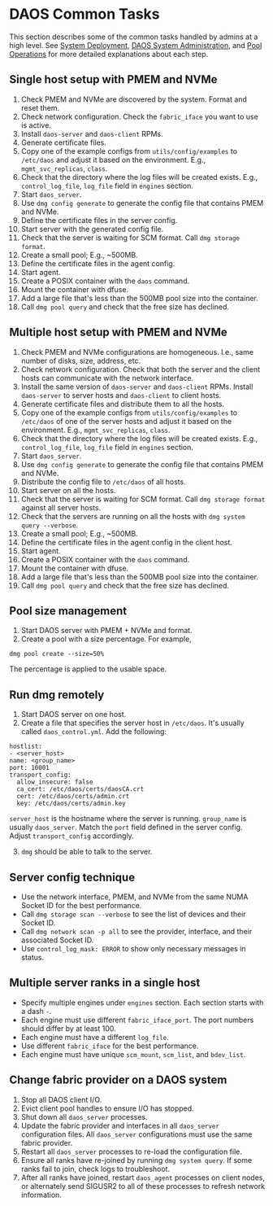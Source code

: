 # DAOS Common Tasks

This section describes some of the common tasks handled by admins at a high level. See [System Deployment](./deployment.md#system-deployment), [DAOS System Administration](./administration.md#daos-system-administration), and [Pool Operations](./pool_operations.md#pool-operations) for more detailed explanations about each step.

## Single host setup with PMEM and NVMe

1. Check PMEM and NVMe are discovered by the system. Format and reset them.
2. Check network configuration. Check the `fabric_iface` you want to use is active.
3. Install `daos-server` and `daos-client` RPMs.
4. Generate certificate files.
5. Copy one of the example configs from `utils/config/examples` to
`/etc/daos` and adjust it based on the environment. E.g., `mgmt_svc_replicas`,
`class`.
6. Check that the directory where the log files will be created exists. E.g.,
`control_log_file`, `log_file` field in `engines` section.
7. Start `daos_server`.
8. Use `dmg config generate` to generate the config file that contains PMEM and
NVMe.
9. Define the certificate files in the server config.
10. Start server with the generated config file.
11. Check that the server is waiting for SCM format. Call `dmg storage format`.
12. Create a small pool; E.g., ~500MB.
13. Define the certificate files in the agent config.
14. Start agent.
15. Create a POSIX container with the `daos` command.
16. Mount the container with dfuse.
17. Add a large file that's less than the 500MB pool size into the container.
18. Call `dmg pool query` and check that the free size has declined.

## Multiple host setup with PMEM and NVMe

1. Check PMEM and NVMe configurations are homogeneous. I.e., same number of
disks, size, address, etc.
2. Check network configuration. Check that both the server and the client hosts
can communicate with the network interface.
3. Install the same version of `daos-server` and `daos-client` RPMs. Install `daos-server`
to server hosts and `daos-client` to client hosts.
4. Generate certificate files and distribute them to all the hosts.
5. Copy one of the example configs from `utils/config/examples` to
`/etc/daos` of one of the server hosts and adjust it based on the environment.
E.g., `mgmt_svc_replicas`, `class`.
6. Check that the directory where the log files will be created exists. E.g.,
`control_log_file`, `log_file` field in `engines` section.
7. Start `daos_server`.
8. Use `dmg config generate` to generate the config file that contains PMEM and
NVMe.
9. Distribute the config file to `/etc/daos` of all hosts.
10. Start server on all the hosts.
11. Check that the server is waiting for SCM format. Call `dmg storage format` against all
server hosts.
12. Check that the servers are running on all the hosts with `dmg system query
--verbose`.
13. Create a small pool; E.g., ~500MB.
14. Define the certificate files in the agent config in the client host.
15. Start agent.
16. Create a POSIX container with the `daos` command.
17. Mount the container with dfuse.
18. Add a large file that's less than the 500MB pool size into the container.
19. Call `dmg pool query` and check that the free size has declined.

## Pool size management

1. Start DAOS server with PMEM + NVMe and format.
2. Create a pool with a size percentage. For example,
```
dmg pool create --size=50%
```
The percentage is applied to the usable space.

## Run dmg remotely

1. Start DAOS server on one host.
2. Create a file that specifies the server host in `/etc/daos`. It's usually
called `daos_control.yml`. Add the following:
```
hostlist:
- <server_host>
name: <group_name>
port: 10001
transport_config:
  allow_insecure: false
  ca_cert: /etc/daos/certs/daosCA.crt
  cert: /etc/daos/certs/admin.crt
  key: /etc/daos/certs/admin.key
```
`server_host` is the hostname where the server is running. `group_name` is
usually `daos_server`. Match the `port` field defined in the server config.
Adjust `transport_config` accordingly.

3. `dmg` should be able to talk to the server.

## Server config technique

- Use the network interface, PMEM, and NVMe from the same NUMA Socket ID for
the best performance.
- Call `dmg storage scan --verbose` to see the list of devices and their Socket
ID.
- Call `dmg network scan -p all` to see the provider, interface, and their
associated Socket ID.
- Use `control_log_mask: ERROR` to show only necessary messages in status.

## Multiple server ranks in a single host

- Specify multiple engines under `engines` section. Each section starts with a
dash `-`.
- Each engine must use different `fabric_iface_port`. The port numbers should
differ by at least 100.
- Each engine must have a different `log_file`.
- Use different `fabric_iface` for the best performance.
- Each engine must have unique `scm_mount`, `scm_list`, and `bdev_list`.

## Change fabric provider on a DAOS system

1. Stop all DAOS client I/O.
1. Evict client pool handles to ensure I/O has stopped.
1. Shut down all `daos_server` processes.
1. Update the fabric provider and interfaces in all `daos_server` configuration files. All `daos_server` configurations must use the same fabric provider.
1. Restart all `daos_server` processes to re-load the configuration file.
1. Ensure all ranks have re-joined by running `dmg system query`. If some ranks fail to join, check logs to troubleshoot.
1. After all ranks have joined, restart `daos_agent` processes on client nodes, or alternately send SIGUSR2 to all of these processes to refresh network information.
